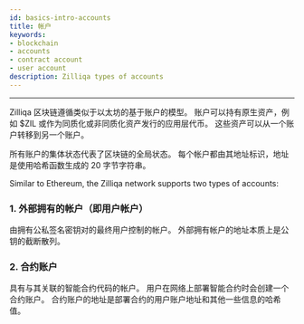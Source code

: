 ```yaml
---
id: basics-intro-accounts
title: 帐户
keywords: 
- blockchain 
- accounts
- contract account
- user account
description: Zilliqa types of accounts
---
```


---

Zilliqa 区块链遵循类似于以太坊的基于账户的模型。 账户可以持有原生资产，例如 $ZIL 或作为同质化或非同质化资产发行的应用层代币。 这些资产可以从一个账户转移到另一个账户。

所有账户的集体状态代表了区块链的全局状态。 每个帐户都由其地址标识，地址是使用哈希函数生成的 20 字节字符串。

Similar to Ethereum, the Zilliqa network supports two types of accounts:

### 1. 外部拥有的帐户（即用户帐户）
由拥有公私签名密钥对的最终用户控制的帐户。 外部拥有帐户的地址本质上是公钥的截断散列。

### 2. 合约账户
具有与其关联的智能合约代码的帐户。 用户在网络上部署智能合约时会创建一个合约账户。 合约账户的地址是部署合约的用户账户地址和其他一些信息的哈希值。


